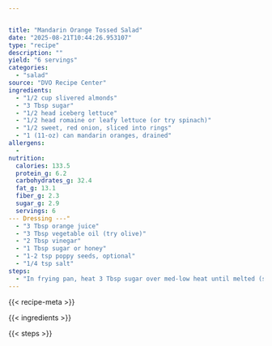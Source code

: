```yaml
---


title: "Mandarin Orange Tossed Salad"
date: "2025-08-21T10:44:26.953107"
type: "recipe"
description: ""
yield: "6 servings"
categories:
  - "salad"
source: "DVO Recipe Center"
ingredients:
  - "1/2 cup slivered almonds"
  - "3 Tbsp sugar"
  - "1/2 head iceberg lettuce"
  - "1/2 head romaine or leafy lettuce (or try spinach)"
  - "1/2 sweet, red onion, sliced into rings"
  - "1 (11-oz) can mandarin oranges, drained"
allergens:
  - 
nutrition:
  calories: 133.5
  protein_g: 6.2
  carbohydrates_g: 32.4
  fat_g: 13.1
  fiber_g: 2.3
  sugar_g: 2.9
  servings: 6
--- Dressing ---"
  - "3 Tbsp orange juice"
  - "3 Tbsp vegetable oil (try olive)"
  - "2 Tbsp vinegar"
  - "1 Tbsp sugar or honey"
  - "1-2 tsp poppy seeds, optional"
  - "1/4 tsp salt"
steps:
  - "In frying pan, heat 3 Tbsp sugar over med-low heat until melted (sugar turns liquid). Sprinkle almonds into sugar and stir to coat (almonds clump together). Pour onto a greased plate and let cool; separate. Tear clean, dry greens into bite-sized pieces. Toss greens with sliced onion rings (reserve some for garnish), drained oranges, and cooled, separated candied almonds."
---
```


{{< recipe-meta >}}

{{< ingredients >}}

{{< steps >}}
